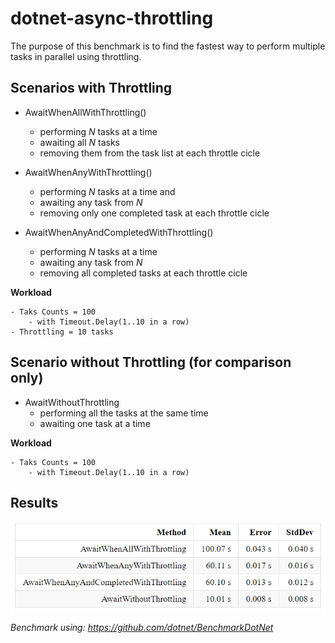 # dotnet-async-throttling

The purpose of this benchmark is to find the fastest way to perform multiple tasks in parallel using throttling.

## Scenarios with Throttling

- AwaitWhenAllWithThrottling() 
    - performing *N* tasks at a time 
    - awaiting all *N* tasks
    - removing them from the task list at each throttle cicle

- AwaitWhenAnyWithThrottling() 
    - performing *N* tasks at a time and 
    - awaiting any task from *N*
    - removing only one completed task at each throttle cicle

- AwaitWhenAnyAndCompletedWithThrottling() 
    - performing *N* tasks at a time
    - awaiting any task from *N*
    - removing all completed tasks at each throttle cicle

**Workload**

```
- Taks Counts = 100
    - with Timeout.Delay(1..10 in a row)
- Throttling = 10 tasks  
```

## Scenario without Throttling (for comparison only)

- AwaitWithoutThrottling 
    - performing all the tasks at the same time 
    - awaiting one task at a time

**Workload**

```
- Taks Counts = 100
    - with Timeout.Delay(1..10 in a row)
```
## Results

![alt text](results/result.png)

*Benchmark using: https://github.com/dotnet/BenchmarkDotNet*
